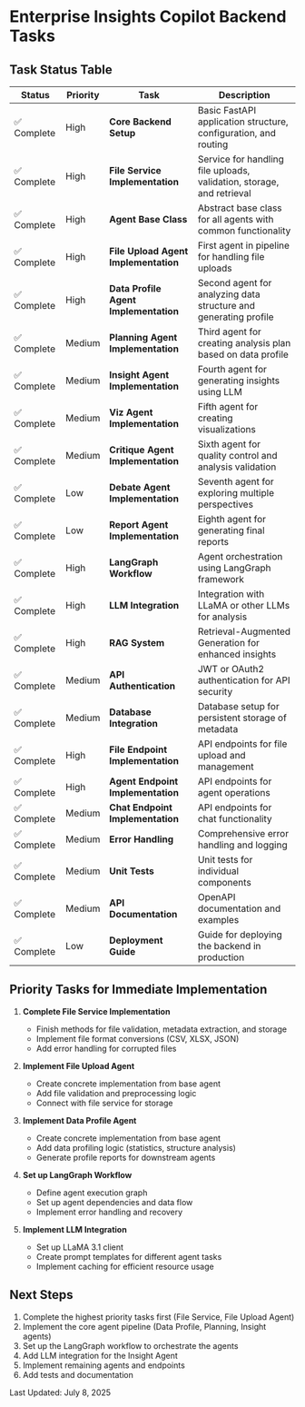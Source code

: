 # Enterprise Insights Copilot Backend Tasks

## Task Status Table

| Status | Priority | Task | Description |
|--------|----------|------|-------------|
| ✅ Complete | High | **Core Backend Setup** | Basic FastAPI application structure, configuration, and routing |
| ✅ Complete | High | **File Service Implementation** | Service for handling file uploads, validation, storage, and retrieval |
| ✅ Complete | High | **Agent Base Class** | Abstract base class for all agents with common functionality |
| ✅ Complete | High | **File Upload Agent Implementation** | First agent in pipeline for handling file uploads |
| ✅ Complete | High | **Data Profile Agent Implementation** | Second agent for analyzing data structure and generating profile |
| ✅ Complete | Medium | **Planning Agent Implementation** | Third agent for creating analysis plan based on data profile |
| ✅ Complete | Medium | **Insight Agent Implementation** | Fourth agent for generating insights using LLM |
| ✅ Complete | Medium | **Viz Agent Implementation** | Fifth agent for creating visualizations |
| ✅ Complete | Medium | **Critique Agent Implementation** | Sixth agent for quality control and analysis validation |
| ✅ Complete | Low | **Debate Agent Implementation** | Seventh agent for exploring multiple perspectives |
| ✅ Complete | Low | **Report Agent Implementation** | Eighth agent for generating final reports |
| ✅ Complete | High | **LangGraph Workflow** | Agent orchestration using LangGraph framework |
| ✅ Complete | High | **LLM Integration** | Integration with LLaMA or other LLMs for analysis |
| ✅ Complete | High | **RAG System** | Retrieval-Augmented Generation for enhanced insights |
| ✅ Complete | Medium | **API Authentication** | JWT or OAuth2 authentication for API security |
| ✅ Complete | Medium | **Database Integration** | Database setup for persistent storage of metadata |
| ✅ Complete | High | **File Endpoint Implementation** | API endpoints for file upload and management |
| ✅ Complete | High | **Agent Endpoint Implementation** | API endpoints for agent operations |
| ✅ Complete | Medium | **Chat Endpoint Implementation** | API endpoints for chat functionality |
| ✅ Complete | Medium | **Error Handling** | Comprehensive error handling and logging |
| ✅ Complete | Medium | **Unit Tests** | Unit tests for individual components |
| ✅ Complete | Medium | **API Documentation** | OpenAPI documentation and examples |
| ✅ Complete | Low | **Deployment Guide** | Guide for deploying the backend in production |

## Priority Tasks for Immediate Implementation

1. **Complete File Service Implementation**
   - Finish methods for file validation, metadata extraction, and storage
   - Implement file format conversions (CSV, XLSX, JSON)
   - Add error handling for corrupted files

2. **Implement File Upload Agent**
   - Create concrete implementation from base agent
   - Add file validation and preprocessing logic
   - Connect with file service for storage

3. **Implement Data Profile Agent**
   - Create concrete implementation from base agent
   - Add data profiling logic (statistics, structure analysis)
   - Generate profile reports for downstream agents

4. **Set up LangGraph Workflow**
   - Define agent execution graph
   - Set up agent dependencies and data flow
   - Implement error handling and recovery

5. **Implement LLM Integration**
   - Set up LLaMA 3.1 client
   - Create prompt templates for different agent tasks
   - Implement caching for efficient resource usage

## Next Steps

1. Complete the highest priority tasks first (File Service, File Upload Agent)
2. Implement the core agent pipeline (Data Profile, Planning, Insight agents)
3. Set up the LangGraph workflow to orchestrate the agents
4. Add LLM integration for the Insight Agent
5. Implement remaining agents and endpoints
6. Add tests and documentation

Last Updated: July 8, 2025
